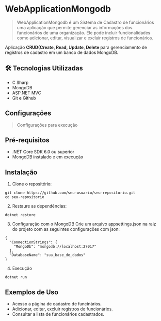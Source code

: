 ﻿# WebApplicationMongodb

>  WebApplicationMongodb é um Sistema de Cadastro de funcionários uma aplicação que permite gerenciar as informações dos funcionários de uma organização. Ele pode incluir funcionalidades como adicionar, editar, visualizar e excluir registros de funcionários.

Aplicação <strong>CRUD(Create, Read, Update, Delete</strong> para gerenciamento de registros de cadastro em um banco de dados MongoDB.

## 🛠 Tecnologias Utilizadas
- C Sharp
- MongoDB
- ASP.NET MVC
- Git e Github

## Configurações 
> Configurações para execução

## Pré-requisitos
- .NET Core SDK 6.0 ou superior
- MongoDB instalado e em execução
## Instalação
1. Clone o repositório:
```
git clone https://github.com/seu-usuario/seu-repositorio.git
cd seu-repositorio
```
2. Restaure as dependências:
```
dotnet restore
```
3. Configuração com o MongoDB
Crie um arquivo appsettings.json na raiz do projeto com as seguintes configurações com json:
```
{
  "ConnectionStrings": {
    "MongoDb": "mongodb://localhost:27017"
  },
  "DatabaseName": "sua_base_de_dados"
}
```
4. Execução
````
dotnet run
````
## Exemplos de Uso
- Acesso a página de cadastro de funcinários.
- Adicionar, editar, excluir registros de funcionários.
- Consultar a lista de funcionários cadastrados.





